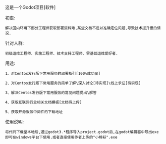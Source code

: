 这是一个Godot项目[软件]

  初衷:
  
    解决国内环境下部分工程师获取部署资料难,某些文档不足以准确定位问题,导致技术提升慢的情况.
    
  针对人群:
  
    初级运维工程师、实施工程师、技术支持工程师、零基础运维爱好者.
    
  用途:
  
    1、对Centos发行版下常用服务的部署指引[100%成功率]
    
    2、对Centos发行版下常用服务的简单了解\深入讨论[待实现]\线上求证[待实现]
    
    3、解决Centos发行版下常用服务的常见问题提出\解答
    
    4、获取互联网行业相关文档模板[文档待上传]
    
    5、获取开源服务中间件的下载地址




使用说明:

    将代码下载至本地后,通过godot3.*程序导入project.godot后,在godot编辑器中导出exe即可在windows平台下使用.或者直接使用作者上传的"小棉袄".exe
